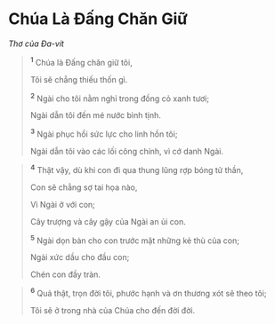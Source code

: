 # Chúa Là Ðấng Chăn Giữ
*Thơ của Ða-vít*

> <sup><b>1</b></sup> Chúa là Ðấng chăn giữ tôi,
> 
> Tôi sẽ chẳng thiếu thốn gì.
> 
> <sup><b>2</b></sup> Ngài cho tôi nằm nghỉ trong đồng cỏ xanh tươi;
> 
> Ngài dẫn tôi đến mé nước bình tịnh.
> 
> <sup><b>3</b></sup> Ngài phục hồi sức lực cho linh hồn tôi;
> 
> Ngài dẫn tôi vào các lối công chính, vì cớ danh Ngài.
>


> <sup><b>4</b></sup> Thật vậy, dù khi con đi qua thung lũng rợp bóng tử thần,
> 
> Con sẽ chẳng sợ tai họa nào,
> 
> Vì Ngài ở với con;
> 
> Cây trượng và cây gậy của Ngài an ủi con.
> 
> <sup><b>5</b></sup> Ngài dọn bàn cho con trước mặt những kẻ thù của con;
> 
> Ngài xức dầu cho đầu con;
> 
> Chén con đầy tràn.
>


> <sup><b>6</b></sup> Quả thật, trọn đời tôi, phước hạnh và ơn thương xót sẽ theo tôi;
> 
> Tôi sẽ ở trong nhà của Chúa cho đến đời đời.
>